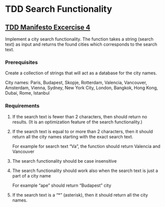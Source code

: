 # TDD Search Functionality

## [TDD Manifesto Excercise 4](https://tddmanifesto.com/exercises/)

Implement a city search functionality. The function takes a string (search text) as input and returns the found cities which corresponds to the search text.

### Prerequisites

Create a collection of strings that will act as a database for the city names.

City names: Paris, Budapest, Skopje, Rotterdam, Valencia, Vancouver, Amsterdam, Vienna, Sydney, New York City, London, Bangkok, Hong Kong, Dubai, Rome, Istanbul

### Requirements

1. If the search text is fewer than 2 characters, then should return no results. (It is an optimization feature of the search functionality.)
2. If the search text is equal to or more than 2 characters, then it should return all the city names starting with the exact search text.

    For example for search text “Va”, the function should return Valencia and Vancouver

3. The search functionality should be case insensitive
4. The search functionality should work also when the search text is just a part of a city name

    For example “ape” should return “Budapest” city

5. If the search text is a “*” (asterisk), then it should return all the city names.
